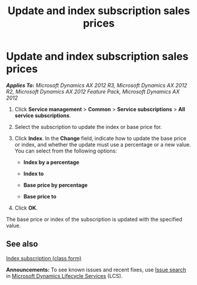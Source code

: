﻿---
title: Update and index subscription sales prices
TOCTitle: Update and index subscription sales prices
ms:assetid: 2c31bb56-7224-422e-b9f6-e8e55502895a
ms:mtpsurl: https://technet.microsoft.com/en-us/library/Aa496865(v=AX.60)
ms:contentKeyID: 36056254
ms.date: 04/18/2014
mtps_version: v=AX.60
_tocRel: gg232212(v=ax.60)/toc.json
---

# Update and index subscription sales prices 


_**Applies To:** Microsoft Dynamics AX 2012 R3, Microsoft Dynamics AX 2012 R2, Microsoft Dynamics AX 2012 Feature Pack, Microsoft Dynamics AX 2012_

1.  Click **Service management** \> **Common** \> **Service subscriptions** \> **All service subscriptions**.

2.  Select the subscription to update the index or base price for.

3.  Click **Index**. In the **Change** field, indicate how to update the base price or index, and whether the update must use a percentage or a new value. You can select from the following options:
    
      - **Index by a percentage**
    
      - **Index to**
    
      - **Base price by percentage**
    
      - **Base price to**

4.  Click **OK**.

The base price or index of the subscription is updated with the specified value.

## See also

[Index subscription (class form)](https://technet.microsoft.com/en-us/library/aa558579\(v=ax.60\))

  
**Announcements:** To see known issues and recent fixes, use [Issue search](http://go.microsoft.com/fwlink/?linkid=389258) in [Microsoft Dynamics Lifecycle Services](http://go.microsoft.com/fwlink/?linkid=306505) (LCS).

